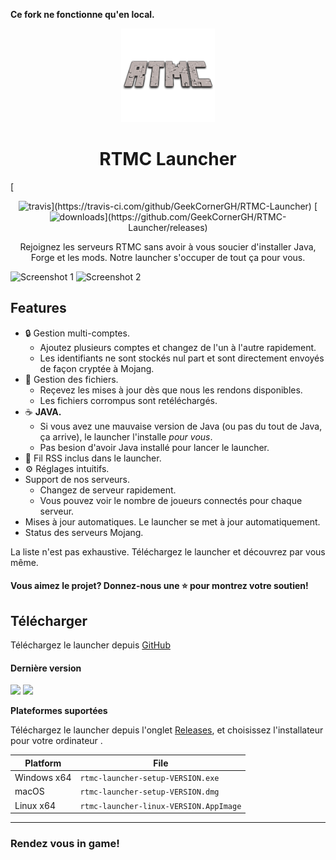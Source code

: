 **__Ce fork ne fonctionne qu'en local.__**
<p align="center"><img src="./app/assets/images/SealCircle.png" width="150px" height="150px" alt="aventium softworks"></p>

<h1 align="center">RTMC Launcher</h1>
[<p align="center"><img src="https://img.shields.io/travis/com/GeekCornerGH/RTMC-Launcher.svg?style=for-the-badge" alt="travis">](https://travis-ci.com/github/GeekCornerGH/RTMC-Launcher) [<img src="https://img.shields.io/github/downloads/GeekCornerGH/RTMC-Launcher/total.svg?style=for-the-badge" alt="downloads">](https://github.com/GeekCornerGH/RTMC-Launcher/releases)</p>

<p align="center">Rejoignez les serveurs RTMC sans avoir à vous soucier d'installer Java, Forge et les mods. Notre launcher s'occuper de tout ça pour vous.</p>

![Screenshot 1](https://i.imgur.com/6o7SmH6.png)
![Screenshot 2](https://i.imgur.com/x3B34n1.png)

## Features

* 🔒 Gestion multi-comptes.
  * Ajoutez plusieurs comptes et changez de l'un à l'autre rapidement.
  * Les identifiants ne sont stockés nul part et sont directement envoyés de façon cryptée à Mojang.
* 📂 Gestion des fichiers.
  * Reçevez les mises à jour dès que nous les rendons disponibles.
  * Les fichiers corrompus sont retéléchargés.
* ☕ **JAVA.**
  * Si vous avez une mauvaise version de Java (ou pas du tout de Java, ça arrive), le launcher l'installe *pour vous*.
  * Pas besion d'avoir Java installé pour lancer le launcher.
* 📰 Fil RSS inclus dans le launcher.
* ⚙️ Réglages intuitifs.
* Support de nos serveurs.
  * Changez de serveur rapidement.
  * Vous pouvez voir le nombre de joueurs connectés pour chaque serveur.
* Mises à jour automatiques. Le launcher se met à jour automatiquement.
*  Status des serveurs Mojang.

La liste n'est pas exhaustive. Téléchargez le launcher et découvrez par vous même.


#### Vous aimez le projet? Donnez-nous une ⭐ pour montrez votre soutien!

## Télécharger

Téléchargez le launcher depuis [GitHub](https://github.com/GeekCornerGH/RTMC-Launcher/releases)

#### Dernière version

[![](https://img.shields.io/github/v/release/geekcornergh/rtmc-launcher?style=for-the-badge)](https://github.com/GeekCornerGH/RTMC-Launcher/releases/latest)
[![](https://img.shields.io/github/v/release/geekcornergh/rtmc-launcher?include_prereleases&style=for-the-badge)](https://github.com/GeekCornerGH/RTMC-Launcher/releases/latest)


**Plateformes suportées**

Téléchargez le launcher depuis l'onglet [Releases](https://github.com/GeekCornerGH/RTMC-Launcher/releases), et choisissez l'installateur pour votre ordinateur .

| Platform | File |
| -------- | ---- |
| Windows x64 | `rtmc-launcher-setup-VERSION.exe` |
| macOS | `rtmc-launcher-setup-VERSION.dmg` |
| Linux x64 | `rtmc-launcher-linux-VERSION.AppImage` |

---

### Rendez vous in game!


